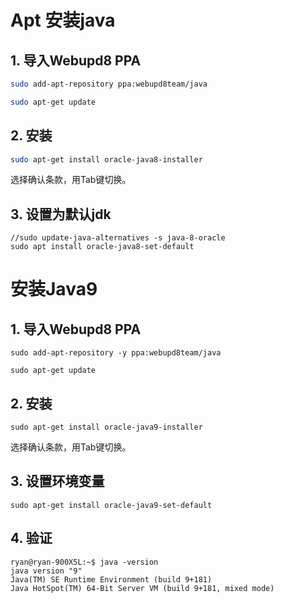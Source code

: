# Apt 安装java

## 1. 导入Webupd8 PPA

```bash
sudo add-apt-repository ppa:webupd8team/java

sudo apt-get update
```

## 2. 安装

```bash
sudo apt-get install oracle-java8-installer
```

选择确认条款，用Tab键切换。

## 3. 设置为默认jdk

```
//sudo update-java-alternatives -s java-8-oracle
sudo apt install oracle-java8-set-default
```

# 安装Java9

## 1. 导入Webupd8 PPA

```
sudo add-apt-repository -y ppa:webupd8team/java

sudo apt-get update
```

## 2. 安装

```
sudo apt-get install oracle-java9-installer
```

选择确认条款，用Tab键切换。

## 3. 设置环境变量

```
sudo apt-get install oracle-java9-set-default
```

## 4. 验证

```
ryan@ryan-900X5L:~$ java -version
java version "9"
Java(TM) SE Runtime Environment (build 9+181)
Java HotSpot(TM) 64-Bit Server VM (build 9+181, mixed mode)

```